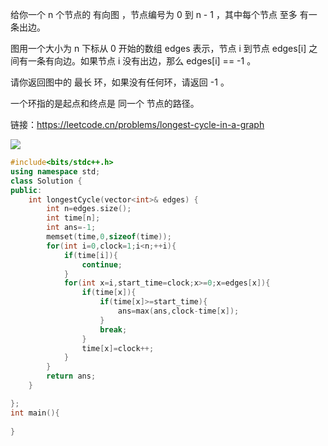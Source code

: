 给你一个 n 个节点的 有向图 ，节点编号为 0 到 n - 1 ，其中每个节点 至多 有一条出边。

图用一个大小为 n 下标从 0 开始的数组 edges 表示，节点 i 到节点 edges[i] 之间有一条有向边。如果节点 i 没有出边，那么 edges[i] == -1 。

请你返回图中的 最长 环，如果没有任何环，请返回 -1 。

一个环指的是起点和终点是 同一个 节点的路径。

链接：https://leetcode.cn/problems/longest-cycle-in-a-graph

![](C:\Users\34649\AppData\Roaming\marktext\images\2022-07-31-15-19-36-image.png)

```cpp
#include<bits/stdc++.h>
using namespace std;
class Solution {
public:
    int longestCycle(vector<int>& edges) {
        int n=edges.size();
        int time[n];
        int ans=-1;
        memset(time,0,sizeof(time));
        for(int i=0,clock=1;i<n;++i){
            if(time[i]){
                continue;
            }
            for(int x=i,start_time=clock;x>=0;x=edges[x]){
                if(time[x]){
                    if(time[x]>=start_time){
                        ans=max(ans,clock-time[x]);
                    }
                    break;
                }
                time[x]=clock++;
            }
        }
        return ans;
    }

};
int main(){
    
}
```
